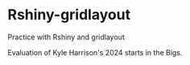 # Rshiny-gridlayout
Practice with Rshiny and gridlayout

Evaluation of Kyle Harrison's 2024 starts in the Bigs.